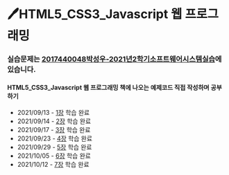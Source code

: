 # 🖊HTML5_CSS3_Javascript 웹 프로그래밍 

### 실습문제는 [2017440048박성우-2021년2학기소프트웨어시스템실습](https://github.com/seong-wooo/seong-wooo.github.io)에 있습니다.

#### HTML5_CSS3_Javascript 웹 프로그래밍 책에 나오는 예제코드 직접 작성하며 공부하기
- 2021/09/13 - [1장](https://github.com/seong-wooo/HTML5_CSS3_Javascript/tree/main/1%EC%9E%A5) 학습 완료
- 2021/09/14 - [2장](https://github.com/seong-wooo/HTML5_CSS3_Javascript/tree/main/2%EC%9E%A5) 학습 완료
- 2021/09/17 - [3장](https://github.com/seong-wooo/HTML5_CSS3_Javascript/tree/main/3%EC%9E%A5) 학습 완료
- 2021/09/23 - [4장](https://github.com/seong-wooo/HTML5_CSS3_Javascript/tree/main/4%EC%9E%A5) 학습 완료
- 2021/09/29 - [5장](https://github.com/seong-wooo/HTML5_CSS3_Javascript/tree/main/5%EC%9E%A5) 학습 완료
- 2021/10/05 - [6장](https://github.com/seong-wooo/HTML5_CSS3_Javascript/tree/main/6%EC%9E%A5) 학습 완료
- 2021/10/12 - [7장](https://github.com/seong-wooo/HTML5_CSS3_Javascript/tree/main/7%EC%9E%A5) 학습 완료
